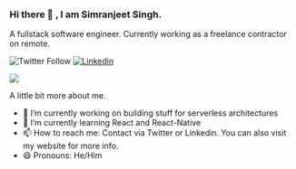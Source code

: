 ### Hi there 👋 , I am Simranjeet Singh.
A fullstack software engineer. Currently working as a freelance contractor on remote.

![Twitter Follow](https://img.shields.io/twitter/follow/singhs020?label=Follow)
[![Linkedin](https://img.shields.io/badge/-Simranjeet-blue?style=flat-square&logo=Linkedin&logoColor=white&link=https://www.linkedin.com/in/simranjeetsingh001/)](https://www.linkedin.com/in/simranjeetsingh001/)

<img src="https://simranjeetsingh.dev/static/undraw_programming_2svr-36ecb3ad47a1dbc744787252348108a5.svg">

A little bit more about me.

- 🔭 I’m currently working on building stuff for serverless architectures
- 🌱 I’m currently learning React and React-Native
- 📫 How to reach me: Contact via Twitter or Linkedin. You can also visit my website for more info.
- 😄 Pronouns: He/Him

